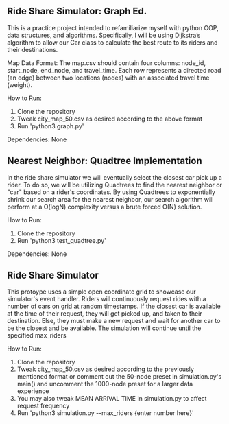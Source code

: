 Ride Share Simulator: Graph Ed.
---------------------

This is a practice project intended to refamiliarize myself with python OOP, data structures, and algorithms.
Specifically, I will be using Dijkstra’s algorithm to allow our Car class to calculate the best route to its riders and their destinations.

Map Data Format: The map.csv should contain four columns: node_id, start_node, end_node, and travel_time. Each row represents a directed road (an edge) between two locations (nodes) with an associated travel time (weight).

How to Run:
1) Clone the repository
2) Tweak city_map_50.csv as desired according to the above format
4) Run 'python3 graph.py'

Dependencies: None

Nearest Neighbor: Quadtree Implementation
------------------------------------------
In the ride share simulator we will eventually select the closest car pick up a rider.
To do so, we will be utilizing Quadtrees to find the nearest neighbor or "car" based on a rider's coordinates.
By using Quadtrees to exponentially shrink our search area for the nearest neighbor, our search algorithm will perform at a O(logN) complexity versus a brute forced O(N) solution.

How to Run:
1) Clone the repository
3) Run 'python3 test_quadtree.py'

Dependencies: None

Ride Share Simulator
---------------------

This protoype uses a simple open coordinate grid to showcase our simulator's event handler.
Riders will continuously request rides with a number of cars on grid at random timestamps.
If the closest car is available at the time of their request, they will get picked up, and taken to their destination.
Else, they must make a new request and wait for another car to be the closest and be available.
The simulation will continue until the specified max_riders

How to Run:
1) Clone the repository
2) Tweak city_map_50.csv as desired according to the previously mentioned format or comment out the 50-node preset in simulation.py's main() and uncomment the 1000-node preset for a larger data experience
3) You may also tweak MEAN ARRIVAL TIME in simulation.py to affect request frequency
4) Run 'python3 simulation.py --max_riders {enter number here}'

